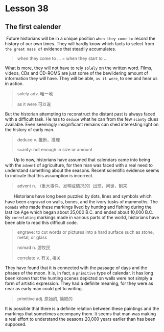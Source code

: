 # Lesson 38 

## The first calender

​	Future historians will be in a unique position `when they come to` record the history of our own times. They will hardly know which facts to select from `the great mass of` evidence that steadily accumulates. 

> when they come to … = when they start to …

What is more, they will not have to rely `solely` on the written word. Films, videos, CDs and CD-ROMS are just some of the bewildering amount of information they will have. They will be able, `as it were`, to see and hear us in action. 

> solely adv. 唯一地
>
> as it were 可以说

But the historian attempting to reconstruct the distant past is always faced with a difficult task. He has to `deduce` what he can from the few `scanty` clues available. Even seemingly insignificant remains can shed interesting light on the history of early man.

> deduce v. 推断，推理
>
> scanty: not enough in size or amount

　　Up to now, historians have assumed that calendars came into being with the `advent` of agriculture, for then man was faced with a real need to understand something about the seasons. Recent scientific evidence seems to indicate that this assumption is incorrect.

> advent n. （重大事件、发明或情况的）出现，问世，到来	

　　Historians have long been puzzled by dots, lines and symbols which have been `engraved` on walls, bones, and the ivory tusks of mammoths. The `nomads` who made these markings lived by hunting and fishing during the last Ice Age which began about 35,000 B.C. and ended about 10,000 B.C. By `correlating` markings made in various parts of the world, historians have been able to read this difficult code. 

> engrave: to cut words or pictures into a hard surface such as stone, metal, or glass
>
> nomad n. 游牧民
>
> correlate v. 有关, 相关

They have found that it is connected with the passage of days and the phases of the moon. It is, in fact, a `primitive` type of calendar. It has long been known that the hunting scenes depicted on walls were not simply a form of artistic expression. They had a definite meaning, for they were as near as early man could get to writing. 

> primitive adj. 原始的, 简陋的

It is possible that there is a definite relation between these paintings and the markings that sometimes accompany them. It seems that man was making a real effort to understand the seasons 20,000 years earlier than has been supposed.